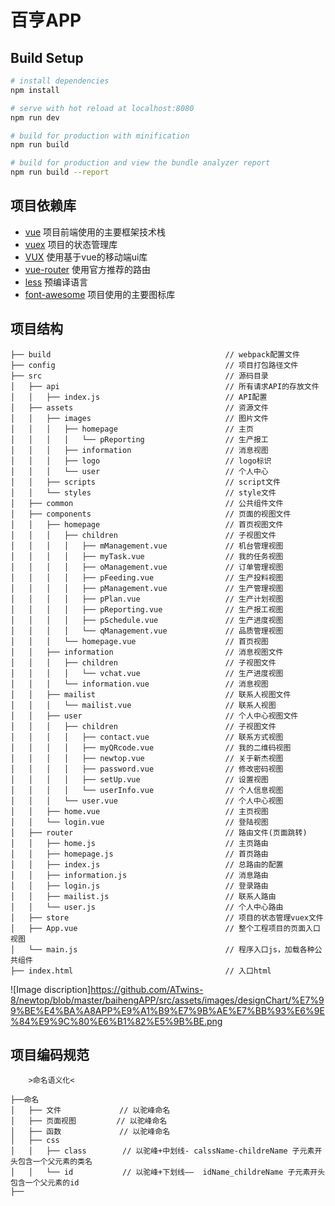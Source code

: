 百亨APP
=======


## Build Setup

``` bash
# install dependencies
npm install

# serve with hot reload at localhost:8080
npm run dev

# build for production with minification
npm run build

# build for production and view the bundle analyzer report
npm run build --report
```
项目依赖库
---------

* [vue](https://cn.vuejs.org)                           项目前端使用的主要框架技术栈
* [vuex](https://vuex.vuejs.org)                        项目的状态管理库
* [VUX](https://vux.li)                                 使用基于vue的移动端ui库
* [vue-router](https://router.vuejs.org)                使用官方推荐的路由
* [less](http://lesscss.org)                            预编译语言
* [font-awesome](http://fontawesome.dashgame.com)       项目使用的主要图标库


项目结构
--------

```
├── build                                       // webpack配置文件
├── config                                      // 项目打包路径文件
├── src                                         // 源码目录
│   ├── api                                     // 所有请求API的存放文件
│   │   ├── index.js                            // API配置
│   ├── assets                                  // 资源文件
│   │   ├── images                              // 图片文件
│   │   │   ├── homepage                        // 主页
│   │   │   │   └── pReporting                  // 生产报工
│   │   │   ├── information                     // 消息视图
│   │   │   ├── logo                            // logo标识
│   │   │   └── user                            // 个人中心
│   │   ├── scripts                             // script文件
│   │   └── styles                              // style文件
│   ├── common                                  // 公共组件文件
│   ├── components                              // 页面的视图文件
│   │   ├── homepage                            // 首页视图文件
│   │   │   ├── children                        // 子视图文件
│   │   │   │   ├── mManagement.vue             // 机台管理视图
│   │   │   │   ├── myTask.vue                  // 我的任务视图
│   │   │   │   ├── oManagement.vue             // 订单管理视图
│   │   │   │   ├── pFeeding.vue                // 生产投料视图
│   │   │   │   ├── pManagement.vue             // 生产管理视图
│   │   │   │   ├── pPlan.vue                   // 生产计划视图
│   │   │   │   ├── pReporting.vue              // 生产报工视图
│   │   │   │   ├── pSchedule.vue               // 生产进度视图
│   │   │   │   └── qManagement.vue             // 品质管理视图
│   │   │   └── homepage.vue                    // 首页视图
│   │   ├── information                         // 消息视图文件
│   │   │   ├── children                        // 子视图文件
│   │   │   │   └── vchat.vue                   // 生产进度视图
│   │   │   └── information.vue                 // 消息视图
│   │   ├── mailist                             // 联系人视图文件
│   │   │   └── mailist.vue                     // 联系人视图
│   │   ├── user                                // 个人中心视图文件
│   │   │   ├── children                        // 子视图文件
│   │   │   │   ├── contact.vue                 // 联系方式视图
│   │   │   │   ├── myQRcode.vue                // 我的二维码视图
│   │   │   │   ├── newtop.vue                  // 关于新杰视图
│   │   │   │   ├── password.vue                // 修改密码视图
│   │   │   │   ├── setUp.vue                   // 设置视图
│   │   │   │   └── userInfo.vue                // 个人信息视图
│   │   │   └── user.vue                        // 个人中心视图
│   │   ├── home.vue                            // 主页视图
│   │   └── login.vue                           // 登陆视图
│   ├── router                                  // 路由文件(页面跳转)
│   │   ├── home.js                             // 主页路由
│   │   ├── homepage.js                         // 首页路由
│   │   ├── index.js                            // 总路由的配置
│   │   ├── information.js                      // 消息路由
│   │   ├── login.js                            // 登录路由
│   │   ├── mailist.js                          // 联系人路由
│   │   └── user.js                             // 个人中心路由
│   ├── store                                   // 项目的状态管理vuex文件
│   ├── App.vue                                 // 整个工程项目的页面入口视图
│   └── main.js                                 // 程序入口js，加载各种公共组件
├── index.html                                  // 入口html

```
![Image discription]https://github.com/ATwins-8/newtop/blob/master/baihengAPP/src/assets/images/designChart/%E7%99%BE%E4%BA%A8APP%E9%A1%B9%E7%9B%AE%E7%BB%93%E6%9E%84%E9%9C%80%E6%B1%82%E5%9B%BE.png

项目编码规范
-------
```
    >命名语义化<
    
├──命名
│   ├── 文件             // 以驼峰命名
│   ├── 页面视图         // 以驼峰命名
│   ├── 函数             // 以驼峰命名
│   ├── css
│   │   ├── class        // 以驼峰+中划线- calssName-childreName 子元素开头包含一个父元素的类名
│   │   └── id           // 以驼峰+下划线——  idName_childreName 子元素开头包含一个父元素的id
├──

```